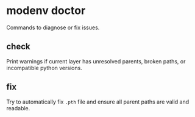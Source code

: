 # modenv doctor

Commands to diagnose or fix issues.

## check
Print warnings if current layer has unresolved parents, broken paths, or incompatible python versions.

## fix
Try to automatically fix `.pth` file and ensure all parent paths are valid and readable.
